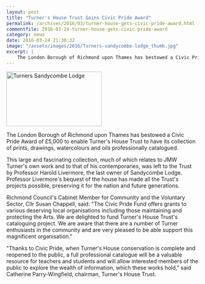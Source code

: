 ```yaml
---
layout: post
title: "Turner's House Trust Gains Civic Pride Award"
permalink: /archives/2016/03/turner-house-gets-civic-pride-award.html
commentfile: 2016-03-24-turner-house-gets-civic-pride-award
category: news
date: 2016-03-24 21:30:32
image: "/assets/images/2016/Turners-sandycombe-lodge_thumb.jpg"
excerpt: |
    The London Borough of Richmond upon Thames has bestowed a Civic Pride Award of &pound;5,000 to enable Turner's House Trust to have its collection of prints, drawings, watercolours and oils professionally catalogued.
---
```


<a href="/assets/images/2016/Turners-sandycombe-lodge.jpg" title="See larger version of - Turners Sandycombe Lodge"><img src="/assets/images/2016/Turners-sandycombe-lodge_thumb.jpg" width="250" height="143" alt="Turners Sandycombe Lodge" class="photo right" /></a>

The London Borough of Richmond upon Thames has bestowed a Civic Pride Award of £5,000 to enable Turner's House Trust to have its collection of prints, drawings, watercolours and oils professionally catalogued.

This large and fascinating collection, much of which relates to JMW Turner's own work and to that of his contemporaries, was left to the Trust by Professor Harold Livermore, the last owner of Sandycombe Lodge. Professor Livermore's bequest of the house has made all the Trust's projects possible, preserving it for the nation and future generations.

Richmond Council's Cabinet Member for Community and the Voluntary Sector, Cllr Susan Chappell, said: "The Civic Pride Fund offers grants to various deserving local organisations including those maintaining and protecting the Arts. We are delighted to fund Turner's House Trust's cataloguing project. We are aware that there are a number of Turner enthusiasts in the community and are very pleased to be able support this magnificent organisation."

"Thanks to Civic Pride, when Turner's House conservation is complete and reopened to the public, a full professional catalogue will be a valuable resource for teachers and students and will allow interested members of the public to explore the wealth of information, which these works hold," said Catherine Parry-Wingfield, chairman, Turner's House Trust.
